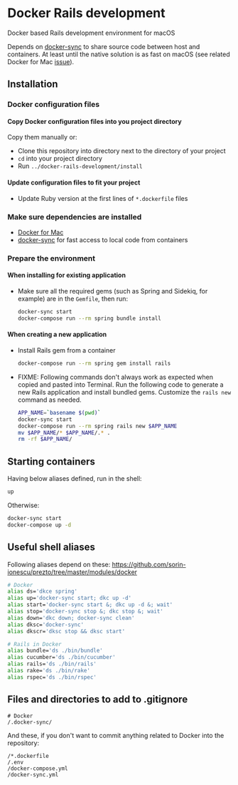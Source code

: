 # Docker Rails development

Docker based Rails development environment for macOS

Depends on [docker-sync](http://docker-sync.io) to share source code between host and containers. At least until the native solution is as fast on macOS (see related Docker for Mac [issue](https://github.com/docker/for-mac/issues/77)).

## Installation

### Docker configuration files

#### Copy Docker configuration files into you project directory

Copy them manually or:

* Clone this repository into directory next to the directory of your project
* `cd` into your project directory
* Run `../docker-rails-development/install`

#### Update configuration files to fit your project

* Update Ruby version at the first lines of `*.dockerfile` files

### Make sure dependencies are installed

* [Docker for Mac](https://docs.docker.com/docker-for-mac/)
* [docker-sync](http://docker-sync.io) for fast access to local code from containers

### Prepare the environment

#### When installing for existing application

* Make sure all the required gems (such as Spring and Sidekiq, for example) are in the `Gemfile`, then run:
  ```sh
  docker-sync start
  docker-compose run --rm spring bundle install
  ```

#### When creating a new application

* Install Rails gem from a container
  ```sh
  docker-compose run --rm spring gem install rails
  ```
* FIXME: Following commands don't always work as expected when copied and pasted into Terminal. Run the following code to generate a new Rails application and install bundled gems. Customize the `rails new` command as needed.
  ```sh
  APP_NAME=`basename $(pwd)`
  docker-sync start
  docker-compose run --rm spring rails new $APP_NAME
  mv $APP_NAME/* $APP_NAME/.* .
  rm -rf $APP_NAME/
  ```

## Starting containers

Having below aliases defined, run in the shell:

```sh
up
```

Otherwise:

```sh
docker-sync start
docker-compose up -d
```

## Useful shell aliases

Following aliases depend on these: https://github.com/sorin-ionescu/prezto/tree/master/modules/docker

```sh
# Docker
alias ds='dkce spring'
alias up='docker-sync start; dkc up -d'
alias start='docker-sync start &; dkc up -d &; wait'
alias stop='docker-sync stop &; dkc stop &; wait'
alias down='dkc down; docker-sync clean'
alias dksc='docker-sync'
alias dkscr='dksc stop && dksc start'

# Rails in Docker
alias bundle='ds ./bin/bundle'
alias cucumber='ds ./bin/cucumber'
alias rails='ds ./bin/rails'
alias rake='ds ./bin/rake'
alias rspec='ds ./bin/rspec'
```

## Files and directories to add to .gitignore

```
# Docker
/.docker-sync/
```

And these, if you don't want to commit anything related to Docker into the repository:

```
/*.dockerfile
/.env
/docker-compose.yml
/docker-sync.yml
```
